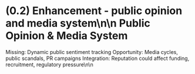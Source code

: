 # (0.2) Enhancement - public opinion and media system\n\n Public Opinion & Media System

Missing: Dynamic public sentiment tracking
Opportunity: Media cycles, public scandals, PR campaigns
Integration: Reputation could affect funding, recruitment, regulatory pressure\n\n<!-- GitHub Issue #186 -->